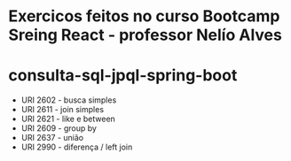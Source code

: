 # Exercicos feitos no curso Bootcamp Sreing React - professor Nelío Alves
# consulta-sql-jpql-spring-boot
- URI 2602 - busca simples
- URI 2611 - join simples
- URI 2621 - like e between
- URI 2609 - group by
- URI 2637 - união
- URI 2990 - diferença / left join

